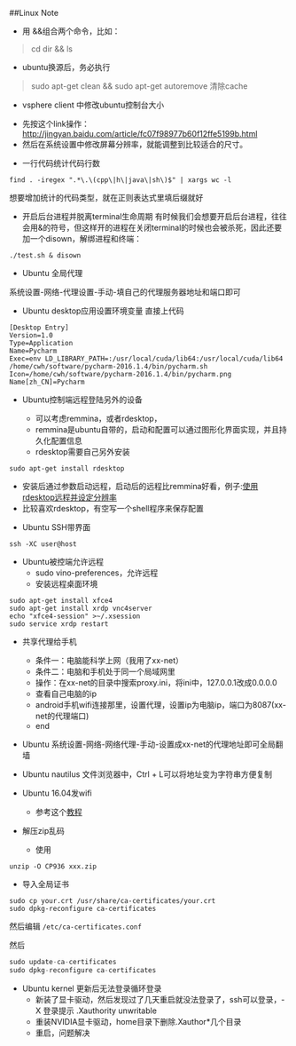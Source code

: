 ##Linux Note

* 用 &&组合两个命令，比如：

 > cd dir && ls

* ubuntu换源后，务必执行
> sudo apt-get clean && sudo apt-get autoremove
清除cache

 * vsphere client 中修改ubuntu控制台大小
 - 先按这个link操作：http://jingyan.baidu.com/article/fc07f98977b60f12ffe5199b.html
 - 然后在系统设置中修改屏幕分辨率，就能调整到比较适合的尺寸。
 
* 一行代码统计代码行数
```shell
find . -iregex ".*\.\(cpp\|h\|java\|sh\)$" | xargs wc -l 
```
想要增加统计的代码类型，就在正则表达式里填后缀就好

* 开启后台进程并脱离terminal生命周期
有时候我们会想要开启后台进程，往往会用&的符号，但这样开的进程在关闭terminal的时候也会被杀死，因此还要加一个disown，解绑进程和终端：
```shell
./test.sh & disown
```

* Ubuntu 全局代理

系统设置-网络-代理设置-手动-填自己的代理服务器地址和端口即可

* Ubuntu desktop应用设置环境变量
直接上代码

```
[Desktop Entry]
Version=1.0
Type=Application
Name=Pycharm
Exec=env LD_LIBRARY_PATH=:/usr/local/cuda/lib64:/usr/local/cuda/lib64 /home/cwh/software/pycharm-2016.1.4/bin/pycharm.sh
Icon=/home/cwh/software/pycharm-2016.1.4/bin/pycharm.png
Name[zh_CN]=Pycharm
```

* Ubuntu控制端远程登陆另外的设备

  - 可以考虑remmina，或者rdesktop，
  - remmina是ubuntu自带的，启动和配置可以通过图形化界面实现，并且持久化配置信息
  - rdesktop需要自己另外安装
```
sudo apt-get install rdesktop
```
  - 安装后通过参数启动远程，启动后的远程比remmina好看，例子:[使用rdesktop远程并设定分辨率](http://blog.sina.com.cn/s/blog_408184cf01010qpw.html)
  - 比较喜欢rdesktop，有空写一个shell程序来保存配置

* Ubuntu SSH带界面
```
ssh -XC user@host
```

* Ubuntu被控端允许远程
  - sudo vino-preferences，允许远程
  - 安装远程桌面环境
```
sudo apt-get install xfce4
sudo apt-get install xrdp vnc4server
echo "xfce4-session" >~/.xsession
sudo service xrdp restart
```

* 共享代理给手机
  - 条件一：电脑能科学上网（我用了xx-net）
  - 条件二：电脑和手机处于同一个局域网里
  - 操作：在xx-net的目录中搜索proxy.ini，将ini中，127.0.0.1改成0.0.0.0
  - 查看自己电脑的ip
  - android手机wifi连接那里，设置代理，设置ip为电脑ip，端口为8087(xx-net的代理端口)
  - end

* Ubuntu 系统设置-网络-网络代理-手动-设置成xx-net的代理地址即可全局翻墙

* Ubuntu nautilus 文件浏览器中，Ctrl + L可以将地址变为字符串方便复制

* Ubuntu 16.04发wifi
  - 参考这个[教程](http://ubuntuhandbook.org/index.php/2016/04/create-wifi-hotspot-ubuntu-16-04-android-supported/)

* 解压zip乱码
  - 使用
```shell
unzip -O CP936 xxx.zip
```

* 导入全局证书
```shell
sudo cp your.crt /usr/share/ca-certificates/your.crt
sudo dpkg-reconfigure ca-certificates
```

然后编辑 `/etc/ca-certificates.conf`

然后 
```python
sudo update-ca-certificates
sudo dpkg-reconfigure ca-certificates
```

* Ubuntu kernel 更新后无法登录循环登录
  - 新装了显卡驱动，然后发现过了几天重启就没法登录了，ssh可以登录，-X 登录提示 .Xauthority unwritable
  - 重装NVIDIA显卡驱动，home目录下删除.Xauthor\*几个目录
  - 重启，问题解决


